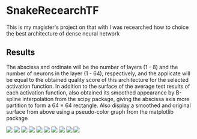 # SnakeRecearchTF
This is my magister's project on that with I was recearched how to choice the best architecture of dense neural network 

## Results
The abscissa and ordinate will be the number of layers (1 - 8) and the number of neurons in the layer (1 - 64), respectively, and the applicate will be equal to the obtained quality score of this architecture for the selected activation function. In addition to the surface of the average test results of each activation function, also obtained its smoothed appearance by B-spline interpolation from the scipy package, giving the abscissa axis more partition to form a 64 × 64 rectangle. Also display a smoothed and original surface from above using a pseudo-color graph from the matplotlib package


![](https://s8.hostingkartinok.com/uploads/images/2020/12/59d1a20d66e072153b49c99ee5546ed0.png)
![](https://s8.hostingkartinok.com/uploads/images/2020/12/69ba83d562719b8b460118510b99316b.png)
![](https://s8.hostingkartinok.com/uploads/images/2020/12/8f0310dfbfc8004b0c54181cd575ef77.png)
![](https://s8.hostingkartinok.com/uploads/images/2020/12/62dd5bb04b4999cab6472c06fabd0914.png)
![](https://s8.hostingkartinok.com/uploads/images/2020/12/8d9a803b84757860ab523756472aa8e0.png)
![](https://s8.hostingkartinok.com/uploads/images/2020/12/1c293dad2aaa48179e5affb6939b6c7b.png)
![](https://s8.hostingkartinok.com/uploads/images/2020/12/ecabe514a112a1100bfb6989fcd6bdfe.png)
![](https://s8.hostingkartinok.com/uploads/images/2020/12/b30daa97449f7f9217f6607de34d73b6.png)
![](https://s8.hostingkartinok.com/uploads/images/2020/12/e2e0b4f896f8edea8892ab30909963e9.png)
![](https://s8.hostingkartinok.com/uploads/images/2020/12/79a00e57eec1df7be23d9b2c9c54f96d.png)
